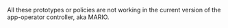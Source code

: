 All these prototypes or policies are not working in the current version of the app-operator controller, aka MARIO.
